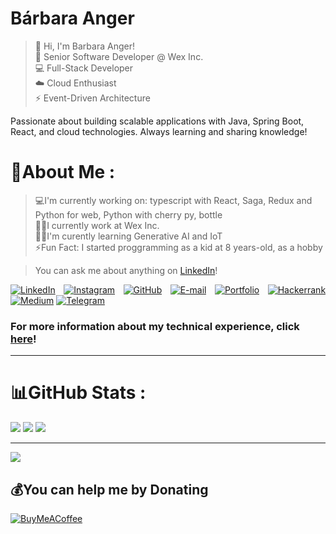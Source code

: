 # Bárbara Anger
> 👋 Hi, I'm Barbara Anger! \
> 🚀 Senior Software Developer @ Wex Inc. \
> 💻 Full-Stack Developer \
> ☁️ Cloud Enthusiast \
> ⚡ Event-Driven Architecture

Passionate about building scalable applications with Java, Spring Boot, React, and cloud technologies. Always learning and sharing knowledge!

# 💫About Me :
> 💻I'm currently working on: typescript with React, Saga, Redux and Python for web, Python with cherry py, bottle  \
> 🤝🏻I currently work at Wex Inc. \
> 🙇‍♂️I'm curently learning Generative AI and IoT \
> ⚡Fun Fact: I started proggramming as a kid at 8 years-old, as a hobby

> You can ask me about anything on [LinkedIn](https://www.linkedin.com/in/barbaraanger/)!

<div align="justify">

[![LinkedIn](https://img.shields.io/badge/LinkedIn-0077B5?style=for-the-badge&logo=linkedin&logoColor=white)](https://www.linkedin.com/in/barbaraanger/)
[![Instagram](https://img.shields.io/badge/-Instagram-%23E4405F?style=for-the-badge&logo=instagram&logoColor=white)](https://www.instagram.com/barbarabytes/)
[![GitHub](https://img.shields.io/badge/GitHub-100000?style=for-the-badge&logo=github&logoColor=white)](https://github.com/barbaraanger)
[![E-mail](https://img.shields.io/badge/-Email-000?style=for-the-badge&logo=microsoft-outlook&logoColor=007BFF)](mailto:barbaraanger@hotmail.com)
[![Portfolio](https://img.shields.io/badge/Portfolio-FF5722?style=for-the-badge&logo=todoist&logoColor=white)](https://barbaraanger.github.io)
[![Hackerrank](https://img.shields.io/badge/-Hackerrank-2EC866?style=for-the-badge&logo=HackerRank&logoColor=white)](https://hackerrank.com/profile/@barbaraanger)
[![Medium](https://img.shields.io/badge/-Medium-%23000000?style=for-the-badge&logo=medium&logoColor=white)](https://medium.com/@barbaraanger)
[![Telegram](https://img.shields.io/badge/Telegram-000?style=for-the-badge&logo=telegram&logoColor=2CA5E0)](https://t.me/barbaraanger)

</div>

### For more information about my technical experience, click [here](https://github.com/barbaraanger/barbaraanger/blob/main/tech.md)!

---

# 📊GitHub Stats :
![](https://github-readme-stats.vercel.app/api?username=barbaraanger&theme=synthwave&hide_border=false&include_all_commits=false&count_private=false)
![](https://github-readme-streak-stats.herokuapp.com/?user=barbaraanger&theme=synthwave&hide_border=false)
![](https://github-readme-stats.vercel.app/api/top-langs/?username=barbaraanger&theme=synthwave&hide_border=false&include_all_commits=false&count_private=false&layout=compact)

---
[![](https://visitcount.itsvg.in/api?id=barbaraanger&icon=0&color=0)](https://visitcount.itsvg.in)

  ## 💰You can help me by Donating
  [![BuyMeACoffee](https://img.shields.io/badge/Buy%20Me%20a%20Coffee-ffdd00?style=for-the-badge&logo=buy-me-a-coffee&logoColor=black)](https://buymeacoffee.com/barbaraanger) 

  <!-- Proudly created with GPRM ( https://gprm.itsvg.in ) -->
  
